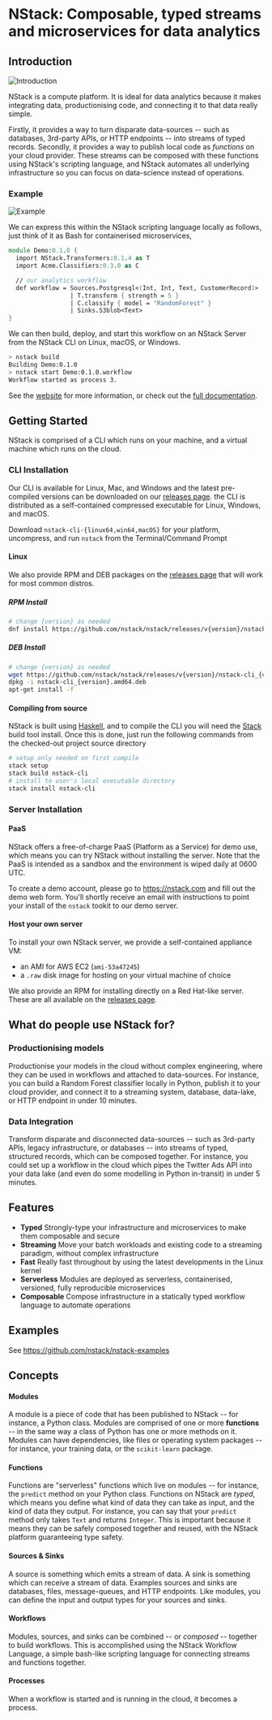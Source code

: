 # NStack: Composable, typed streams and microservices for data analytics

## Introduction

![Introduction](https://cdn.rawgit.com/nstack/nstack/ebe779d9f560ba618b7804bbdceaa589801ea2ff/images/readme-flowchart-intro.svg)

NStack is a compute platform. It is ideal for data analytics because it makes integrating data, productionising code, and connecting it to that data really simple.
<!-- Think of it like Bash-like, type-safe, piping for containerised microservices that live on your cloud. -->
Firstly, it provides a way to turn disparate data-sources -- such as databases, 3rd-party APIs, or HTTP endpoints -- into streams of typed records. Secondly, it provides a way to publish local code as *functions* on your cloud provider. 
These streams can be composed with these functions using NStack's scripting language, and NStack automates all underlying infrastructure so you can focus on data-science instead of operations.


### Example

![Example](https://cdn.rawgit.com/nstack/nstack/ebe779d9f560ba618b7804bbdceaa589801ea2ff/images/readme-flowchart-example.svg)

We can express this within the NStack scripting language locally as follows, just think of it as Bash for containerised microservices,

```fsharp
module Demo:0.1.0 {
  import NStack.Transformers:0.1.4 as T
  import Acme.Classifiers:0.3.0 as C

  // our analytics workflow
  def workflow = Sources.Postgresql<(Int, Int, Text, CustomerRecord)> 
                 | T.transform { strength = 5 }
                 | C.classify { model = "RandomForest" }
                 | Sinks.S3blob<Text>
}
```

We can then build, deploy, and start this workflow on an NStack Server from the NStack CLI on Linux, macOS, or Windows.

```bash
> nstack build
Building Demo:0.1.0
> nstack start Demo:0.1.0.workflow
Workflow started as process 3.
```


<!-- NStack is platform-agnostic, which means it can run anywhere. -->

See the [website](https://nstack.com) for more information, or check out the [full documentation](https://docs.nstack.com).


## Getting Started

NStack is comprised of a CLI which runs on your machine, and a virtual machine which runs on the cloud.

### CLI Installation

Our CLI is available for Linux, Mac, and Windows and the latest pre-compiled versions can be downloaded on our [releases page](https://github.com/nstack/nstack/releases). the CLI is distributed as a self-contained compressed executable for Linux, Windows, and macOS.

Download `nstack-cli-{linux64,win64,macOS}` for your platform, uncompress, and run `nstack` from the Terminal/Command Prompt

#### Linux

We also provide RPM and DEB packages on the [releases page](https://github.com/nstack/nstack/releases) that will work for most common distros. 

<!--
We also have `yum` and `apt` repositories for Redhat and Debian- derived OSs that are updated on each release.

##### RedHat / Fedora / OpenSuse RPMs

A YUM/DNF repo for RedHat-based distros is located at http://distrepos.nstack.com/redhat - it includes both the `nstack-cli` and `nstack-server` packages,

```bash
sudo wget -O /etc/yum.repos.d/nstack.repo http://distrepos.nstack.com/redhat/nstack.repo
sudo dnf install nstack-cli
```

##### Ubuntu / Debian / Mint Debs

An Apt repo for Debian-based distros is located at http://distrepos.nstack.com/debian - it currently includes the `nstack-cli` package,

```bash
sudo wget -O /etc/sources.list.d/nstack.list http://distrepos.nstack.com/debian/nstack.list
sudo apt-get update
sudo apt-get install nstack-cli
```
-->

##### RPM Install

```bash
# change {version} as needed
dnf install https://github.com/nstack/nstack/releases/v{version}/nstack-cli-{version}.x86_64.rpm
```

##### DEB Install

```bash
# change {version} as needed
wget https://github.com/nstack/nstack/releases/v{version}/nstack-cli_{version}.amd64.deb
dpkg -i nstack-cli_{version}.amd64.deb
apt-get install -f
```

#### Compiling from source

NStack is built using [Haskell](https://wwww.haskell.org), and to compile the CLI you will need the [Stack](https://www.haskellstack.org/
) build tool install. Once this is done, just run the following commands from the checked-out project source directory

```bash
# setup only needed on first compile
stack setup
stack build nstack-cli
# install to user's local executable directory
stack install nstack-cli
```

### Server Installation

#### PaaS

NStack offers a free-of-charge PaaS (Platform as a Service) for demo use, which means you can try NStack without installing the server. Note that the PaaS is intended as a sandbox and the environment is wiped daily at 0600 UTC.

To create a demo account, please go to https://nstack.com and fill out the demo web form. You'll shortly receive an email with instructions to point your install of the `nstack` tookit to our demo server.

#### Host your own server

To install your own NStack server, we provide a self-contained appliance VM:
- an AMI for AWS EC2 (`ami-53a47245`)
- a `.raw` disk image for hosting on your virtual machine of choice

We also provide an RPM for installing directly on a Red Hat-like server. These are all available on the [releases page](https://github.com/nstack/nstack/releases).

<!--
We also provide an RPM and an associated Yum repository for installing directly on a Red Hat-like server

```bash
sudo wget -O /etc/yum.repos.d/nstack.repo http://distrepos.nstack.com/redhat/nstack.repo
sudo dnf install nstack-server
```
-->

## What do people use NStack for?

### Productionising models
Productionise your models in the cloud without complex engineering, where they can be used in workflows and attached to data-sources. For instance, you can build a Random Forest classifier locally in Python, publish it to your cloud provider, and connect it to a streaming system, database, data-lake, or HTTP endpoint in under 10 minutes.

### Data Integration
Transform disparate and disconnected data-sources -- such as 3rd-party APIs, legacy infrastructure, or databases -- into streams of typed, structured records, which can be composed together. For instance, you could set up a workflow in the cloud which pipes the Twitter Ads API into your data lake (and even do some modelling in Python in-transit) in under 5 minutes.

## Features
- **Typed** Strongly-type your infrastructure and microservices to make them composable and secure
- **Streaming** Move your batch workloads and existing code to a streaming paradigm, without complex infrastructure
- **Fast** Really fast throughout by using the latest developments in the Linux kernel
- **Serverless** Modules are deployed as serverless, containerised, versioned, fully reproducible microservices 
- **Composable** Compose infrastructure in a statically typed workflow language to automate operations

## Examples

See https://github.com/nstack/nstack-examples

## Concepts

#### Modules

A module is a piece of code that has been published to NStack -- for instance, a Python class. Modules are comprised of one or more **functions** -- in the same way a class of Python has one or more methods on it. Modules can have dependencies, like files or operating system packages -- for instance, your training data, or the ``scikit-learn`` package.

#### Functions

Functions are "serverless" functions which live on modules -- for instance, the `predict` method on your Python class. Functions on NStack are _typed_, which means you define what kind of data they can take as input, and the kind of data they output. For instance, you can say that your `predict` method only takes `Text` and returns `Integer`. This is important because it means they can be safely composed together and reused, with the NStack platform guaranteeing type safety.

#### Sources & Sinks

A source is something which emits a stream of data. A sink is something which can receive a stream of data. Examples  sources and sinks are databases, files, message-queues, and HTTP endpoints. Like modules, you can define the input and output types for your sources and sinks. 

#### Workflows

Modules, sources, and sinks can be combined -- or _composed_ -- together to build workflows. This is accomplished using the NStack Workflow Language, a simple bash-like scripting language for connecting streams and functions together.

#### Processes

When a workflow is started and is running in the cloud, it becomes a process.
